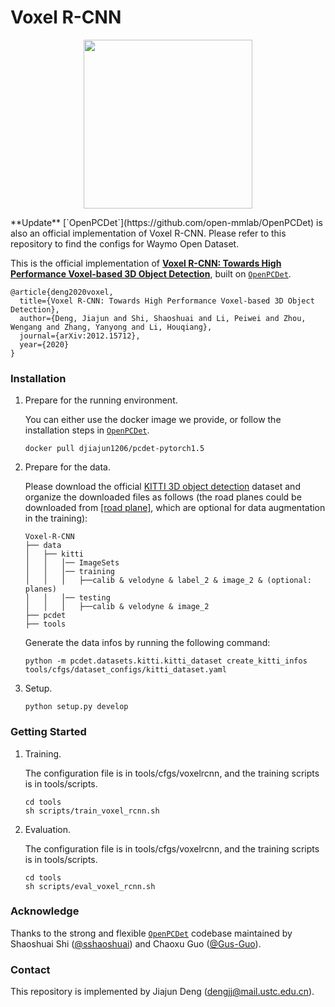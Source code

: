 # Voxel R-CNN
<p align="center"> <img src='docs/voxel_rcnn_framework.jpg' align="center" height="270px"> </p>
**Update** [`OpenPCDet`](https://github.com/open-mmlab/OpenPCDet) is also an official implementation of Voxel R-CNN. Please refer to this repository to find the configs for Waymo Open Dataset.

This is the official implementation of [**Voxel R-CNN: Towards High Performance Voxel-based 3D Object Detection**](https://arxiv.org/abs/2012.15712), built on [`OpenPCDet`](https://github.com/open-mmlab/OpenPCDet).

    @article{deng2020voxel,
      title={Voxel R-CNN: Towards High Performance Voxel-based 3D Object Detection},
      author={Deng, Jiajun and Shi, Shaoshuai and Li, Peiwei and Zhou, Wengang and Zhang, Yanyong and Li, Houqiang},
      journal={arXiv:2012.15712},
      year={2020}
    }

### Installation
1.  Prepare for the running environment. 

    You can either use the docker image we provide, or follow the installation steps in [`OpenPCDet`](https://github.com/open-mmlab/OpenPCDet). 

    ```
    docker pull djiajun1206/pcdet-pytorch1.5
    ```

2. Prepare for the data.

    Please download the official [KITTI 3D object detection](http://www.cvlibs.net/datasets/kitti/eval_object.php?obj_benchmark=3d) dataset and organize the downloaded files as follows (the road planes could be downloaded from [[road plane]](https://drive.google.com/file/d/1d5mq0RXRnvHPVeKx6Q612z0YRO1t2wAp/view?usp=sharing), which are optional for data augmentation in the training):


    ```
    Voxel-R-CNN
    ├── data
    │   ├── kitti
    │   │   │── ImageSets
    │   │   │── training
    │   │   │   ├──calib & velodyne & label_2 & image_2 & (optional: planes)
    │   │   │── testing
    │   │   │   ├──calib & velodyne & image_2
    ├── pcdet
    ├── tools
    ```
    Generate the data infos by running the following command:
    ```
    python -m pcdet.datasets.kitti.kitti_dataset create_kitti_infos tools/cfgs/dataset_configs/kitti_dataset.yaml
    ```

3. Setup.

    ```
    python setup.py develop
    ```

### Getting Started
1. Training.
    
    The configuration file is in tools/cfgs/voxelrcnn, and the training scripts is in tools/scripts.

    ```
    cd tools
    sh scripts/train_voxel_rcnn.sh
    ```

2. Evaluation.

    The configuration file is in tools/cfgs/voxelrcnn, and the training scripts is in tools/scripts.

    ```
    cd tools
    sh scripts/eval_voxel_rcnn.sh
    ```



### Acknowledge
Thanks to the strong and flexible [`OpenPCDet`](https://github.com/open-mmlab/OpenPCDet) codebase maintained by Shaoshuai Shi ([@sshaoshuai](http://github.com/sshaoshuai)) and Chaoxu Guo ([@Gus-Guo](https://github.com/Gus-Guo)).

### Contact
This repository is implemented by Jiajun Deng (dengjj@mail.ustc.edu.cn).
